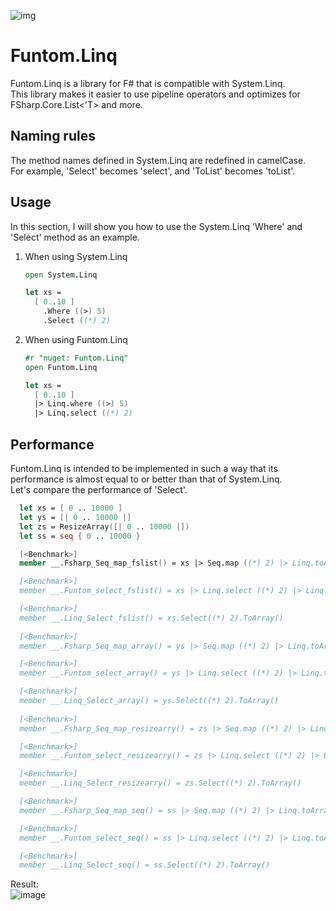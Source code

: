![img](https://raw.githubusercontent.com/tatsuya-midorikawa/Funtom.Linq/main/assets/phantom.png)  

# Funtom.Linq  

Funtom.Linq is a library for F# that is compatible with System.Linq.  
This library makes it easier to use pipeline operators and optimizes for FSharp.Core.List<'T> and more.  

## Naming rules  

The method names defined in System.Linq are redefined in camelCase.  
For example, 'Select' becomes 'select', and 'ToList' becomes 'toList'.  

## Usage    

In this section, I will show you how to use the System.Linq 'Where' and 'Select' method as an example.  

1. When using System.Linq
    ```fsharp
    open System.Linq

    let xs =
      [ 0..10 ]
        .Where ((>) 5)
        .Select ((*) 2)
    ```  

2. When using Funtom.Linq
    ```fsharp
    #r "nuget: Funtom.Linq"
    open Funtom.Linq

    let xs =
      [ 0..10 ]
      |> Linq.where ((>) 5)
      |> Linq.select ((*) 2)
    ```  

## Performance  

Funtom.Linq is intended to be implemented in such a way that its performance is almost equal to or better than that of System.Linq.  
Let's compare the performance of 'Select'.  

```fsharp
  let xs = [ 0 .. 10000 ]
  let ys = [| 0 .. 10000 |]
  let zs = ResizeArray([| 0 .. 10000 |])
  let ss = seq { 0 .. 10000 }

  [<Benchmark>]
  member __.Fsharp_Seq_map_fslist() = xs |> Seq.map ((*) 2) |> Linq.toArray

  [<Benchmark>]
  member __.Funtom_select_fslist() = xs |> Linq.select ((*) 2) |> Linq.toArray

  [<Benchmark>]
  member __.Linq_Select_fslist() = xs.Select((*) 2).ToArray()
  
  [<Benchmark>]
  member __.Fsharp_Seq_map_array() = ys |> Seq.map ((*) 2) |> Linq.toArray

  [<Benchmark>]
  member __.Funtom_select_array() = ys |> Linq.select ((*) 2) |> Linq.toArray

  [<Benchmark>]
  member __.Linq_Select_array() = ys.Select((*) 2).ToArray()
  
  [<Benchmark>]
  member __.Fsharp_Seq_map_resizearry() = zs |> Seq.map ((*) 2) |> Linq.toArray

  [<Benchmark>]
  member __.Funtom_select_resizearry() = zs |> Linq.select ((*) 2) |> Linq.toArray

  [<Benchmark>]
  member __.Linq_Select_resizearry() = zs.Select((*) 2).ToArray()

  [<Benchmark>]
  member __.Fsharp_Seq_map_seq() = ss |> Seq.map ((*) 2) |> Linq.toArray

  [<Benchmark>]
  member __.Funtom_select_seq() = ss |> Linq.select ((*) 2) |> Linq.toArray

  [<Benchmark>]
  member __.Linq_Select_seq() = ss.Select((*) 2).ToArray()
```  

Result:  
![image](https://user-images.githubusercontent.com/78302178/147803803-ac3e241b-c186-46e4-bedd-a1e9c0407fd0.png)
